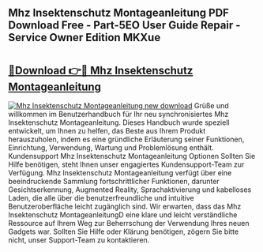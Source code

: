 ## Mhz Insektenschutz Montageanleitung PDF Download Free - Part-5EO User Guide Repair - Service Owner Edition MKXue

# <h2><a href="http://df7y8q.blite.top/?on=Mhz+Insektenschutz+Montageanleitung">🔗Download 👉🔴 Mhz Insektenschutz Montageanleitung</a></h2>

[![Mhz Insektenschutz Montageanleitung new download](https://i.imgur.com/lujVjoI.png)](http://df7y8q.blite.top/?on=Mhz+Insektenschutz+Montageanleitung)
Grüße und willkommen im Benutzerhandbuch für Ihr neu synchronisiertes Mhz Insektenschutz Montageanleitung. Dieses Handbuch wurde speziell entwickelt, um Ihnen zu helfen, das Beste aus Ihrem Produkt herauszuholen, indem es eine gründliche Erläuterung seiner Funktionen, Einrichtung, Verwendung, Wartung und Problemlösung enthält. Kundensupport Mhz Insektenschutz Montageanleitung Optionen Sollten Sie Hilfe benötigen, steht Ihnen unser engagiertes Kundensupport-Team zur Verfügung. Mhz Insektenschutz Montageanleitung verfügt über eine beeindruckende Sammlung fortschrittlicher Funktionen, darunter Gesichtserkennung, Augmented Reality, Sprachaktivierung und kabelloses Laden, die alle über die benutzerfreundliche und intuitive Benutzeroberfläche leicht zugänglich sind. Wir erwarten, dass das Mhz Insektenschutz MontageanleitungD eine klare und leicht verständliche Ressource auf Ihrem Weg zur Beherrschung der Verwendung Ihres neuen Gadgets war. Sollten Sie Hilfe oder Klärung benötigen, zögern Sie bitte nicht, unser Support-Team zu kontaktieren.
